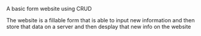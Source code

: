 A basic form website using CRUD

The website is a fillable form that is able to input new information and then store that data on a server and then desplay that new info on the website 
